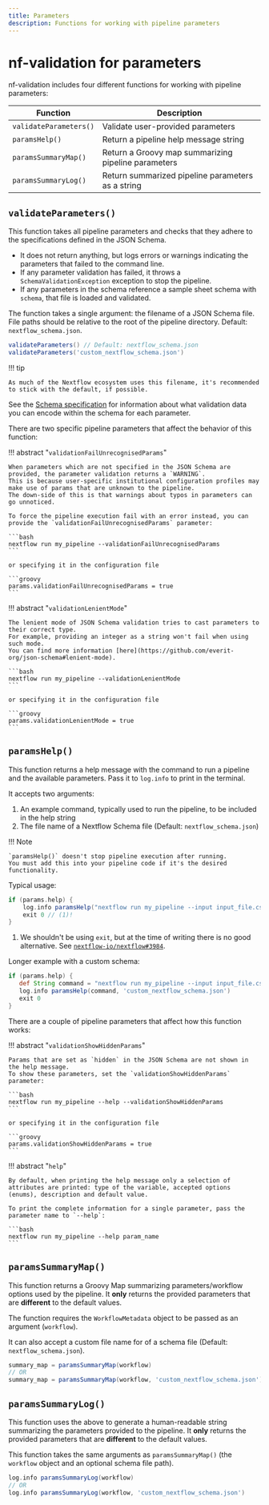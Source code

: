 ```yaml
---
title: Parameters
description: Functions for working with pipeline parameters
---
```


# nf-validation for parameters

nf-validation includes four different functions for working with pipeline parameters:

| Function               | Description                                         |
| ---------------------- | --------------------------------------------------- |
| `validateParameters()` | Validate user-provided parameters                   |
| `paramsHelp()`         | Return a pipeline help message string               |
| `paramsSummaryMap()`   | Return a Groovy map summarizing pipeline parameters |
| `paramsSummaryLog()`   | Return summarized pipeline parameters as a string   |

## `validateParameters()`

This function takes all pipeline parameters and checks that they adhere to the specifications defined in the JSON Schema.

- It does not return anything, but logs errors or warnings indicating the parameters that failed to the command line.
- If any parameter validation has failed, it throws a `SchemaValidationException` exception to stop the pipeline.
- If any parameters in the schema reference a sample sheet schema with `schema`, that file is loaded and validated.

The function takes a single argument: the filename of a JSON Schema file.
File paths should be relative to the root of the pipeline directory.
Default: `nextflow_schema.json`.

```groovy
validateParameters() // Default: nextflow_schema.json
validateParameters('custom_nextflow_schema.json')
```

!!! tip

    As much of the Nextflow ecosystem uses this filename, it's recommended to stick with the default, if possible.

See the [Schema specification](schema_specification.md) for information about what validation data you can encode within the schema for each parameter.

There are two specific pipeline parameters that affect the behavior of this function:

!!! abstract "`validationFailUnrecognisedParams`"

    When parameters which are not specified in the JSON Schema are provided, the parameter validation returns a `WARNING`.
    This is because user-specific institutional configuration profiles may make use of params that are unknown to the pipeline.
    The down-side of this is that warnings about typos in parameters can go unnoticed.

    To force the pipeline execution fail with an error instead, you can provide the `validationFailUnrecognisedParams` parameter:

    ```bash
    nextflow run my_pipeline --validationFailUnrecognisedParams
    ```

    or specifying it in the configuration file

    ```groovy
    params.validationFailUnrecognisedParams = true
    ```

!!! abstract "`validationLenientMode`"

    The lenient mode of JSON Schema validation tries to cast parameters to their correct type.
    For example, providing an integer as a string won't fail when using such mode.
    You can find more information [here](https://github.com/everit-org/json-schema#lenient-mode).

    ```bash
    nextflow run my_pipeline --validationLenientMode
    ```

    or specifying it in the configuration file

    ```groovy
    params.validationLenientMode = true
    ```

## `paramsHelp()`

This function returns a help message with the command to run a pipeline and the available parameters.
Pass it to `log.info` to print in the terminal.

It accepts two arguments:

1. An example command, typically used to run the pipeline, to be included in the help string
2. The file name of a Nextflow Schema file (Default: `nextflow_schema.json`)

!!! Note

    `paramsHelp()` doesn't stop pipeline execution after running.
    You must add this into your pipeline code if it's the desired functionality.

Typical usage:

```groovy
if (params.help) {
    log.info paramsHelp("nextflow run my_pipeline --input input_file.csv")
    exit 0 // (1)!
}
```

1.  We shouldn't be using `exit`, but at the time of writing there is no good alternative.
    See [`nextflow-io/nextflow#3984`](https://github.com/nextflow-io/nextflow/issues/3984).

Longer example with a custom schema:

```groovy
if (params.help) {
   def String command = "nextflow run my_pipeline --input input_file.csv --output output_directory"
   log.info paramsHelp(command, 'custom_nextflow_schema.json')
   exit 0
}
```

There are a couple of pipeline parameters that affect how this function works:

!!! abstract "`validationShowHiddenParams`"

    Params that are set as `hidden` in the JSON Schema are not shown in the help message.
    To show these parameters, set the `validationShowHiddenParams` parameter:

    ```bash
    nextflow run my_pipeline --help --validationShowHiddenParams
    ```

    or specifying it in the configuration file

    ```groovy
    params.validationShowHiddenParams = true
    ```

!!! abstract "`help`"

    By default, when printing the help message only a selection of attributes are printed: type of the variable, accepted options (enums), description and default value.

    To print the complete information for a single parameter, pass the parameter name to `--help`:

    ```bash
    nextflow run my_pipeline --help param_name
    ```

## `paramsSummaryMap()`

This function returns a Groovy Map summarizing parameters/workflow options used by the pipeline.
It **only** returns the provided parameters that are **different** to the default values.

The function requires the `WorkflowMetadata` object to be passed as an argument (`workflow`).

It can also accept a custom file name for of a schema file (Default: `nextflow_schema.json`).

```groovy
summary_map = paramsSummaryMap(workflow)
// OR
summary_map = paramsSummaryMap(workflow, 'custom_nextflow_schema.json')
```

## `paramsSummaryLog()`

This function uses the above to generate a human-readable string summarizing the parameters provided to the pipeline.
It **only** returns the provided parameters that are **different** to the default values.

This function takes the same arguments as `paramsSummaryMap()` (the `workflow` object and an optional schema file path).

```groovy
log.info paramsSummaryLog(workflow)
// OR
log.info paramsSummaryLog(workflow, 'custom_nextflow_schema.json')
```
